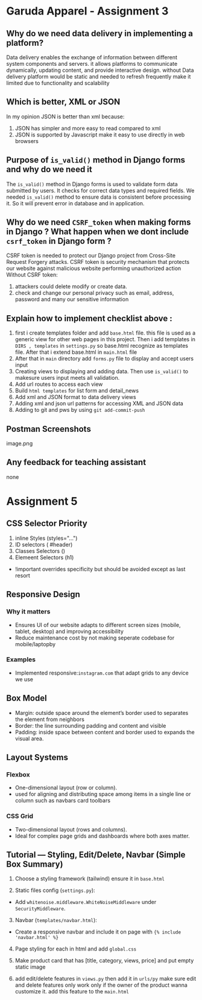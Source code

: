 
# Garuda Apparel - Assignment 3 

## Why do we need data delivery in implementing a platform?
Data delivery enables the exchange of information between different system components and servers. it allows platforms to communicate dynamically, updating content, and provide interactive design. 
without Data delivery platform would be static and needed to refresh frequently make it limited due to functionality and scalability

## Which is better, XML or JSON
In my opinion JSON is better than xml because:
1. JSON has simpler and more easy to read compared to xml
2. JSON is supported by Javascript make it easy to use directly in web browsers

## Purpose of `is_valid()` method in Django forms and why do we need it
The `is_valid()` method in Django forms is used to validate form data submitted by users. It checks for correct data types and required fields.
We needed `is_valid()` method to ensure data is consistent before processing it. So it will prevent error in database and in application.

## Why do we need `CSRF_token` when making forms in Django ? What happen when we dont include `csrf_token` in Django form ?
CSRF token is needed to protect our Django project from Cross-Site Request Forgery attacks. CSRF token is security mechanism that protects our website against malicious website performing unauthorized action
Without CSRF token: 
1. attackers could delete modify or create data.
2. check and change our personal privacy such as email, address, password and many our sensitive information

## Explain how to implement checklist above :
1. first i create templates folder and add `base.html` file. this file is used as a generic view for other web pages in this project. 
Then i add templates in `DIRS , templates` in `settings.py` so base.html recognize as templates file. After that i extend base.html in `main.html` file 
2.  After that in `main` directory add `forms.py` file to display and accept users input 
3. Creating views to displaying and adding data. Then use `is_valid()` to makesure users input meets all validation.
4. Add url routes to access each view
5. Build `html templates` for list form and detail_news
6. Add xml and JSON format to data delivery views
9. Adding xml and json url patterns for accessing XML and JSON data 
10. Adding to git and pws by using `git add-commit-push`

## Postman Screenshots
image.png

## Any feedback for teaching assistant
none 

# Assignment 5

## CSS Selector Priority
1) inline Styles (styles="...")
2) ID selectors ( #header)
3) Classes Selectors ()
4) Elemeent Selectors (h1)
- !important overrides specificity but should be avoided except as last resort

## Responsive Design
### Why it matters
- Ensures UI of our website adapts to different screen sizes (mobile, tablet, desktop) and improving accessibility
- Reduce maintenance cost by not making seperate codebase for mobile/laptopby 

### Examples
- Implemented responsive:`instagram.com` that adapt grids to any device we use

## Box Model
- Margin: outside space around the element’s border used to separates the element from neighbors
- Border: the line surrounding padding and content and visible
- Padding: inside space between content and border used to expands the visual area.


## Layout Systems
### Flexbox
- One-dimensional layout (row or column).
- used for aligning and distributing space among items in a single line or column such as navbars card toolbars

### CSS Grid
- Two-dimensional layout (rows and columns).
- Ideal for complex page grids and dashboards where both axes matter.


## Tutorial — Styling, Edit/Delete, Navbar (Simple Box Summary)

1) Choose a styling framework (tailwind)
ensure it in `base.html`

2) Static files config (`settings.py`):
  - Add `whitenoise.middleware.WhiteNoiseMiddleware` under `SecurityMiddleware`.

3) Navbar (`templates/navbar.html`):
  - Create a responsive navbar and include it on page with `{% include 'navbar.html' %}`

4) Page styling for each in html and add `global.css`

5) Make product card that has [title, category, views, price] and put empty static image

6) add edit/delete features in `views.py` then add it in `urls/py` 
   make sure edit and delete features only work only if the owner of the product wanna customize it.
   add this feature to the `main.html` 
